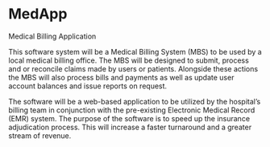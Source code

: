 # MedApp
Medical Billing Application

This software system will be a Medical Billing System (MBS) to be used by a local medical billing office. The MBS will be designed to submit, process and or reconcile claims made by users or patients. Alongside these actions the MBS will also process bills and payments as well as update user account balances and issue reports on request.

The software will be a web-based application to be utilized by the hospital’s billing team in conjunction with the pre-existing Electronic Medical Record (EMR) system. The purpose of the software is to speed up the insurance adjudication process. This will increase a faster turnaround and a greater stream of revenue.
